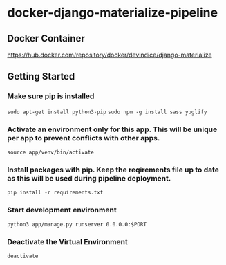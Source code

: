 # docker-django-materialize-pipeline
## Docker Container
https://hub.docker.com/repository/docker/devindice/django-materialize

## Getting Started
### Make sure pip is installed
```sudo apt-get install python3-pip```
```sudo npm -g install sass yuglify```

### Activate an environment only for this app. This will be unique per app to prevent conflicts with other apps.
```source app/venv/bin/activate```

### Install packages with pip. Keep the reqirements file up to date as this will be used during pipeline deployment.
```pip install -r requirements.txt```

### Start development environment
```python3 app/manage.py runserver 0.0.0.0:$PORT```

### Deactivate the Virtual Environment
```deactivate```
